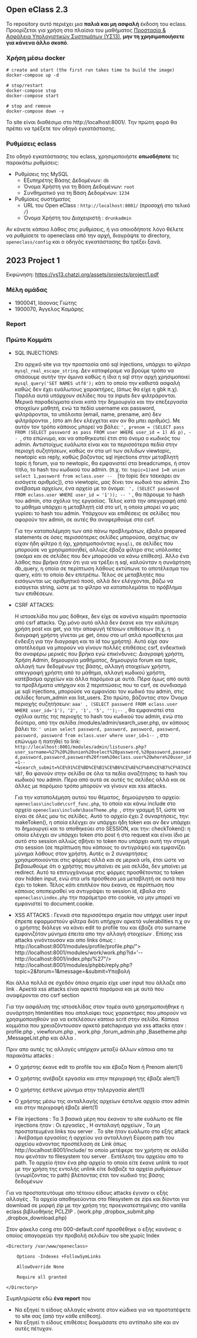 ## Open eClass 2.3

Το repository αυτό περιέχει μια __παλιά και μη ασφαλή__ έκδοση του eclass.
Προορίζεται για χρήση στα πλαίσια του μαθήματος
[Προστασία & Ασφάλεια Υπολογιστικών Συστημάτων (ΥΣ13)](https://ys13.chatzi.org/), __μην τη
χρησιμοποιήσετε για κάνενα άλλο σκοπό__.


### Χρήση μέσω docker
```
# create and start (the first run takes time to build the image)
docker-compose up -d

# stop/restart
docker-compose stop
docker-compose start

# stop and remove
docker-compose down -v
```

To site είναι διαθέσιμο στο http://localhost:8001/. Την πρώτη φορά θα πρέπει να τρέξετε τον οδηγό εγκατάστασης.


### Ρυθμίσεις eclass

Στο οδηγό εγκατάστασης του eclass, χρησιμοποιήστε __οπωσδήποτε__ τις παρακάτω ρυθμίσεις:

- Ρυθμίσεις της MySQL
  - Εξυπηρέτης Βάσης Δεδομένων: `db`
  - Όνομα Χρήστη για τη Βάση Δεδομένων: `root`
  - Συνθηματικό για τη Βάση Δεδομένων: `1234`
- Ρυθμίσεις συστήματος
  - URL του Open eClass : `http://localhost:8001/` (προσοχή στο τελικό `/`)
  - Όνομα Χρήστη του Διαχειριστή : `drunkadmin`

Αν κάνετε κάποιο λάθος στις ρυθμίσεις, ή για οποιοδήποτε λόγο θέλετε να ρυθμίσετε
το openeclass από την αρχή, διαγράψτε το directory, `openeclass/config` και ο
οδηγός εγκατάστασης θα τρέξει ξανά.

## 2023 Project 1

Εκφώνηση: https://ys13.chatzi.org/assets/projects/project1.pdf


### Μέλη ομάδας

- 1900041, Ιάσονας Γιώτης
- 1900070, Άγγελος Καμάρης

### Report

### Πρώτο Κομμάτι

- SQL INJECTIONS:

  Στο αρχικό site για την προστασία από sql injections, υπάρχει το φίλτρο ``` mysql_real_escape_string ```. Δεν καταφέραμε να βρούμε τρόπο να σπάσουμε αυτήν την άμυνα καθώς η ίδια η 
sql στην αρχή χρησιμοποιεί ``` mysql_query('SET NAMES utf8'); ``` κάτι το οποίο την καθιστά ασφαλή καθώς δεν έχει ευάλωτους χαρακτήρες, (όπως θα είχε η gbk π.χ). Παρόλα αυτά υπάρχουν σελίδες που τα inputs δεν φιλτράρονται. Μερικά παραδείγματα είναι κατά την δημιουργία και την επεξεργασία στοιχείων μαθητή, ενώ τα πεδία username και password, φιλτράρονται, τα υπόλοιπα (email, name, prename, am) δεν φιλτράρονται , (στο am δεν ελέγχεται καν αν θα μπει αριθμός). Με αυτόν τον τρόπο κάποιος μπορεί να βάλει: ``` ', prenom = (SELECT pass FROM (SELECT password as pass FROM user WHERE user_id = 1) AS p), --  ```, στο επώνυμο, και να αποθηκευτεί έτσι στο όνομα ο κωδικός του admin. Αντιστοίχως ευάλωτα είναι και τα περισσότερα πεδία στην περιοχή συζητήσεων, καθώς αν στα url των σελιδων viewtopic, newtopic και reply, καθώς βάζοντας sql injections στην μεταβλητή topic ή forum, για το newtopic, θα εμφανιστεί στα breadcrumps, ή στον τίτλο, το hash του κωδικού του admin. (π.χ. το: ``` topic=1)and 1=0 union select 1,password from eclass.user --   ```[το topic δεν τσεκάρει αν εισάγετε αριθμός]), στο viewtopic, μας δίνει τον κωδικό του admin. Στο ανέβασμα αρχείων, ένα αρχείο με το όνομα: ``` ', (SELECT password FROM eclass.user WHERE user_id = '1')); -- '``` , θα πάρουμε το hash του admin, στα σχόλια της εργασίας. Τέλος κατά την απεγγραφή από το μάθημα  υπάρχει η μεταβλητή cid στο url, η οποία μπορεί να μας γυρίσει το hash του admin. Υπάρχουν και επιθέσεις σε σελίδες που αφορούν τον admin, σε αυτές θα αναφερθούμε στα csrf.

  Για την καταπολέμηση των από πάνω προβλημάτων, έβαλα prepared statements σε όσες περισσότερες σελίδες μπορούσα, ασχέτως αν είχαν ήδη φίλτρο ή όχι, χρησιμοποιόντας ``` mysqli ```, σε σελίδες που μπορούσε να χρησιμοποιηθεί, αλλιώς έβαζα φίλτρο στις υπόλοιπες (ακόμα και σε σελίδες που δεν μπορούσα να κάνω επίθεση). Άλλο ένα λάθος που βρήκα ήταν ότι για να τρέξει η sql, καλούνταν η συνάρτηση db_query, η οποία σε περίπτωση λάθους εκτύπωνε το αποτέλεσμα του query, κάτι το οποίο δεν επιτρέπω. Τέλος σε μεταβλητές που εισάγωνται ως αριθμητικό ποσό, αλλά δεν ελέγχονται, βάζω να εισάγεται string, ώστε με το φίλτρο να καταπολεμάται το πρόβλημα των επιθέσεων.


- CSRF ATTACKS:
 
  Η ιστοσελίδα που μας δόθηκε, δεν είχε σε κανένα κομμάτι προστασία από csrf attacks. Όχι μόνο αυτό αλλά δεν έκανε και την καλύτερη χρήση post και get, για την αποφυγή τέτοιων επιθέσεων (π.χ. η διαγραφή χρήστη γίνεται με get, όπου στο url απλά προσθέτεται μια ένδειξη για την διαγραφη και το id του χρήστη). Αυτό είχε σαν αποτέλεσμα να μπορούν να γίνουν πολλές επιθέσεις csrf, ενδεικτικά θα αναφέρω μερικές που βρήκα εγώ επικίνδυνες: Διαγραφή χρήστη, Χρήση Admin, δημιουργία μαθήματος, δημιουργία forum και topic, αλλαγή των δεδομένων της βάσης, αλλαγή στοιχείων χρήστη, απεγγραφή χρήστη από το μάθημα, αλλαγή κωδικού χρήστη, κατέβασμα αρχείων και άλλα παρόμοια με αυτά. Πέρα όμως από αυτά τα προβλήματα υπήρχαν και 2 περιπτώσεις που το csrf, σε συνδιασμό με sqli injections, μπορούσε να εμφανίσει τον κωδικό του admin, στις σελίδες forum_admin και list_users. Στο πρώτο, βάζοντας στον Όνομα περιοχής συζητήσεων: ``` aaa' , (SELECT password FROM eclass.user WHERE user_id='1'), '2', '1', '5', '');--  ```, θα εμφανιστεί στα σχόλια αυτής της περιοχής το hash του κωδικού του admin, ενώ στο δεύτερο, από την σελίδα /modules/admin/search_user.php, αν κάποιος βάλει το: ``` ' union select password, password, password, password, password, password from eclass.user where user_id=1--  ```, στο επώνυμο ή πατηθεί το link: ``` http://localhost:8001/modules/admin/listusers.php?user_surname=%27%20%20union%20select%20password,%20password,password,password,password,password%20from%20eclass.user%20where%20user_id=1--+&search_submit=%CE%91%CE%BD%CE%B1%CE%B6%CE%AE%CF%84%CE%B7%CF%83%CE%B7 ```, θα φανούν στην σελίδα σε όλα τα πεδία αναζήτησης το hash του κωδικού του admin. Πέρα από αυτά σε αυτές τις σελίδες αλλά και σε άλλες με παρόμοιο τρόπο μπορούν να γίνουν και xss attacks.
  
  Για την καταπολέμηση αυτού του θέματος, δημιούργησα το αρχείο:  ``` openeclass\include\csrf_func.php ```, το οποίο και κάνω include στο αρχείο ```openeclass\include\baseTheme.php ```, στην γραμμή 51, ώστε να είναι σε όλες μου τις σελίδες. Αυτό το αρχείο έχει 2 συναρτήσεις, την: makeToken(), η οποία ελέγχει αν υπάρχει ήδη token και αν δεν υπάρχει το δημιουργεί και το αποθηκεύει στο SESSION, και την:  checkToken(): η οποία ελέγχει αν υπάρχει token στο post ή στο request και είναι ίδιο με αυτό στο session αλλιώς σβήνει το token που υπάρχει αυτή την στιγμή στο session (σε περίπτωση που κάποιος το αντιγράψει) και εμφανίζει μύνημα λάθους στον χρήστη.
Αυτές οι 2 συναρτήσεις χρησιμοποιούνται στις φόρμες αλλά και σε μερικά urls, έτσι ώστε να βεβαιωθούμε ότι ο χρήστης που μπαίνει σε μια σελίδα, δεν μπαίνει με redirect. Αυτό το επιτυγχάνουμε στις φόρμες προσθέτοντας το token σαν hidden input, ενώ στα urls πρόσθεσα μια μεταβλητή σε αυτά που έχει το token. Τέλος κάτι επιπλέον που έκανα, σε περίπτωση που κάποιος αποπειραθεί να αντιγράψει το session id, έβαλα στο ``` openeclass\index.php ``` την παράμετρο στο cookie, να μην μπορεί να εμφανιστεί το document.cookie.
  
  
  
- XSS ATTACKS :
Γενικά στα περισσότερα σημεία που υπήρχε user input έπρεπε εφαρμοστούν φίλτρα διότι υπήρχαν αρκετά vulerabilities π.χ αν ο χρήστης διάλεγε να κάνει edit το profile του  και έβαζε στο surname <script> alert(1) </script> εμφανιζόταν μύνημα έπειτα απο την αλλαγή στοιχείων . Επίσης xss attacks γινόντουσαν και απο links  όπως :
http://localhost:8001/modules/profile/profile.php/"><script>alert(1)</script>
http://localhost:8001/modules/work/work.php?id='--<script>alert(1)</script>
http://localhost:8001/index.php/%27"/><script>alert(1)</script>
http://localhost:8001/modules/phpbb/reply.php?topic=2&forum=1&message=<script>alert(1)</script>&submit=Yποβολή

Και άλλα πολλά σε σχεδόν όποιο σημείο είχε user input που άλλαζε απο link . Αρκετά xss attacks είναι αρκετά παρόμοια και με αυτά που αναφέρονται στο csrf section

Για την ασφάλιση της ιστοσελίδας στον τομέα αυτό χρησημοποιήθηκε η συνάρτηση htmlentities που απαλοίφει τους χαρακτήρες
που μπορούν να χρησιμοποιηθούν για να εκτελέσουν κάποιο scrit στην σελίδα. Κάποια κομμάτια που χρειαζόντουσαν αρκετό patchaρισμα για xss attacks ηταν : profile.php , viewforum.php , work.php ,forum_admin.php ,Basetheme.php ,MessageList.php και άλλα . 

Πριν απο αυτές τις αλλαγές υπήρχαν μεταξύ άλλων κάποια απο τα παρακάτω attacks :

- O χρήστης έκανε edit το profile του και έβαζα Nom ή Prenom <scirpt> alert(1) </script> 
- O χρήστης ανέβαζε εργασία και στην περιγραφή της έβαζε  <scirpt> alert(1) </script> 
- Ο χρήστης έστλενε μύνημα στην τηλεργασία  <scirpt> alert(1) </script> 
- Ο χρήστης μέσω της ανταλλαγής αρχείων έστελνε αρχείο στον admin και στην περιγραφή έβαζε <scirpt> alert(1) </script> 


- File injections : 
Τα 3 βασικά μέρη που έκαναν το site ευάλωτο σε file injections ήταν : Oι εργασίες , Η ανταλαγή αρχείων , Τα μη προστατευμένα links του server . 
Το site ήταν ευάλωτο στο εξής attack :
 Ανέβασμα εργασίας ή αρχείου για ανταλλαγή 
 Eύρεση path του αρχείου κάνοντας προσπέλαση σε Link όπως http://localhost:8001/include/ το οποίο μετέφερε τον χρήστη σε σελίδα που φενόταν το filesystem του server . 
 Εκτέλεση του αρχείου απο το path.
 Το αρχείο ήταν ένα php αρχείο το οποίο είτε έκανε unlink το root με την χρήση της εντολής unlink είτε διάβαζε τα αρχεία ρυθμίσεων (γνωρίζοντας το path) βλέποντας έτσι τον κωδικό της βάσης δεδομένων 

 Για να προστατευτόυμε απο τέτοιου είδους attacks έγιναν οι εξής αλλαγές .
 Τα αρχεία αποθηκεύονται στο filesystem σε zips και δίονται για download σε μορφή zip με την χρήση της προεγκατεστημένης στο vanilla eclass βιβλιοθήκης PCLZIP . (work.php ,dropbox_submit.php ,dropbox_download.php)

 Στον φάκελο cong στο 000-default.conf προσθέθηκε ο εξής κανόνας ο οποίος απαγορεύει την προβολή σελιδών του site χωρίς Index

 	<Directory /var/www/openeclass>

        Options -Indexes +FollowSymLinks

        AllowOverride None

        Require all granted

	</Directory>

  

Συμπληρώστε εδώ __ένα report__ που
- Να εξηγεί τι είδους αλλαγές κάνατε στον κώδικα για να προστατέψετε το site σας (από την κάθε επίθεση).
- Να εξηγεί τι είδους επιθέσεις δοκιμάσατε στο αντίπαλο site και αν αυτές πέτυχαν.
